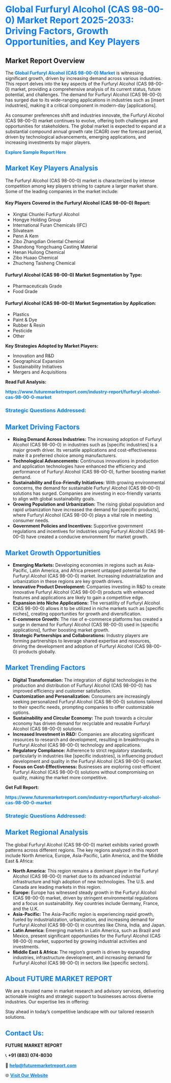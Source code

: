 <h1 style="color: #007BFF;">Global Furfuryl Alcohol (CAS 98-00-0) Market Report 2025-2033: Driving Factors, Growth Opportunities, and Key Players</h1>

<section id="overview">
<h2>Market Report Overview</h2>
<p>The <a href="https://www.futuremarketreport.com/industry-report/furfuryl-alcohol-cas-98-00-0-market" style="color: #007BFF; text-decoration: none;"><strong>Global Furfuryl Alcohol (CAS 98-00-0) Market</strong></a> is witnessing significant growth, driven by increasing demand across various industries. This report delves into the key aspects of the Furfuryl Alcohol (CAS 98-00-0) market, providing a comprehensive analysis of its current status, future potential, and challenges. The demand for Furfuryl Alcohol (CAS 98-00-0) has surged due to its wide-ranging applications in industries such as [insert industries], making it a critical component in modern-day [applications].</p>
<p>As consumer preferences shift and industries innovate, the Furfuryl Alcohol (CAS 98-00-0) market continues to evolve, offering both challenges and opportunities for stakeholders. The global market is expected to expand at a substantial compound annual growth rate (CAGR) over the forecast period, driven by technological advancements, emerging applications, and increasing investments by major players.</p>
</section>

<section id="overview">
<p><a href="https://www.futuremarketreport.com/request-sample/reportId=85297" style="color: #007BFF; text-decoration: none;"><strong>Explore Sample Report Here</strong></a></p>
</section>

<section id="key-players">
<h2 style="color: #007BFF;">Market Key Players Analysis</h2>
<p>The Furfuryl Alcohol (CAS 98-00-0) market is characterized by intense competition among key players striving to capture a larger market share. Some of the leading companies in the market include:</p>
<h4>Key Players Covered in the Furfuryl Alcohol (CAS 98-00-0) Report:</h4>
<ul><li>Xingtai Chunlei Furfuryl Alcohol</li><li>Hongye Holding Group</li><li>International Furan Chemicals (IFC)</li><li>Silvateam</li><li>Penn A Kem</li><li>Zibo Zhangdian Oriental Chemical</li><li>Shandong Yongchuang Casting Material</li><li>Henan Huilong Chemical</li><li>Zibo Huaao Chemical</li><li>Zhucheng Taisheng Chemical</li></ul>
<h4>Furfuryl Alcohol (CAS 98-00-0) Market Segmentation by Type:</h4>
<ul><li>Pharmaceuticals Grade</li><li>Food Grade</li></ul>

<h4>Furfuryl Alcohol (CAS 98-00-0) Market Segmentation by Application:</h4>
<ul><li>Plastics</li><li>Paint &amp; Dye</li><li>Rubber &amp; Resin</li><li>Pesticide</li><li>Other</li></ul>
<p><strong>Key Strategies Adopted by Market Players:</strong></p>
<ul>
<li>Innovation and R&D</li>
<li>Geographical Expansion</li>
<li>Sustainability Initiatives</li>
<li>Mergers and Acquisitions</li>
</ul>
</section>

<section>
<p><strong>Read Full Analysis: </strong></p><a href="https://www.futuremarketreport.com/industry-report/furfuryl-alcohol-cas-98-00-0-market" style="color: #007BFF; text-decoration: none;"><strong>https://www.futuremarketreport.com/industry-report/furfuryl-alcohol-cas-98-00-0-market</strong></a>
<h3 style="color: #007BFF;">Strategic Questions Addressed:</h3>
</section>

<section id="driving-factors">
<h2 style="color: #007BFF;">Market Driving Factors</h2>
<ul>
<li><strong>Rising Demand Across Industries:</strong> The increasing adoption of Furfuryl Alcohol (CAS 98-00-0) in industries such as [specific industries] is a major growth driver. Its versatile applications and cost-effectiveness make it a preferred choice among manufacturers.</li>
<li><strong>Technological Advancements:</strong> Continuous innovations in production and application technologies have enhanced the efficiency and performance of Furfuryl Alcohol (CAS 98-00-0), further boosting market demand.</li>
<li><strong>Sustainability and Eco-Friendly Initiatives:</strong> With growing environmental concerns, the demand for sustainable Furfuryl Alcohol (CAS 98-00-0) solutions has surged. Companies are investing in eco-friendly variants to align with global sustainability goals.</li>
<li><strong>Growing Population and Urbanization:</strong> The rising global population and rapid urbanization have increased the demand for [specific products], where Furfuryl Alcohol (CAS 98-00-0) plays a vital role in meeting consumer needs.</li>
<li><strong>Government Policies and Incentives:</strong> Supportive government regulations and incentives for industries using Furfuryl Alcohol (CAS 98-00-0) have created a conducive environment for market growth.</li>
</ul>
</section>

<section id="growth-opportunities">
<h2 style="color: #007BFF;">Market Growth Opportunities</h2>
<ul>
<li><strong>Emerging Markets:</strong> Developing economies in regions such as Asia-Pacific, Latin America, and Africa present untapped potential for the Furfuryl Alcohol (CAS 98-00-0) market. Increasing industrialization and urbanization in these regions are key growth drivers.</li>
<li><strong>Innovative Product Development:</strong> Companies investing in R&D to create innovative Furfuryl Alcohol (CAS 98-00-0) products with enhanced features and applications are likely to gain a competitive edge.</li>
<li><strong>Expansion into Niche Applications:</strong> The versatility of Furfuryl Alcohol (CAS 98-00-0) allows it to be utilized in niche markets such as [specific niches], creating opportunities for growth and diversification.</li>
<li><strong>E-commerce Growth:</strong> The rise of e-commerce platforms has created a surge in demand for Furfuryl Alcohol (CAS 98-00-0) used in [specific applications], further boosting market growth.</li>
<li><strong>Strategic Partnerships and Collaborations:</strong> Industry players are forming partnerships to leverage shared expertise and resources, driving the development and adoption of Furfuryl Alcohol (CAS 98-00-0) products globally.</li>
</ul>
</section>

<section id="trending-factors">
<h2 style="color: #007BFF;">Market Trending Factors</h2>
<ul>
<li><strong>Digital Transformation:</strong> The integration of digital technologies in the production and distribution of Furfuryl Alcohol (CAS 98-00-0) has improved efficiency and customer satisfaction.</li>
<li><strong>Customization and Personalization:</strong> Consumers are increasingly seeking personalized Furfuryl Alcohol (CAS 98-00-0) solutions tailored to their specific needs, prompting companies to offer customizable options.</li>
<li><strong>Sustainability and Circular Economy:</strong> The push towards a circular economy has driven demand for recyclable and reusable Furfuryl Alcohol (CAS 98-00-0) solutions.</li>
<li><strong>Increased Investment in R&D:</strong> Companies are allocating significant resources to research and development, resulting in breakthroughs in Furfuryl Alcohol (CAS 98-00-0) technology and applications.</li>
<li><strong>Regulatory Compliance:</strong> Adherence to strict regulatory standards, particularly in industries like [specific industries], is influencing product development and quality in the Furfuryl Alcohol (CAS 98-00-0) market.</li>
<li><strong>Focus on Cost-Effectiveness:</strong> Businesses are exploring cost-efficient Furfuryl Alcohol (CAS 98-00-0) solutions without compromising on quality, making the market more competitive.</li>
</ul>
</section>

<section>
<p><strong>Get Full Report: </strong></p><a href="https://www.futuremarketreport.com/industry-report/furfuryl-alcohol-cas-98-00-0-market" style="color: #007BFF; text-decoration: none;"><strong>https://www.futuremarketreport.com/industry-report/furfuryl-alcohol-cas-98-00-0-market</strong></a>
<h3 style="color: #007BFF;">Strategic Questions Addressed:</h3>
</section>


<section id="regional-analysis">
<h2 style="color: #007BFF;">Market Regional Analysis</h2>
<p>The global Furfuryl Alcohol (CAS 98-00-0) market exhibits varied growth patterns across different regions. The key regions analyzed in this report include North America, Europe, Asia-Pacific, Latin America, and the Middle East & Africa:</p>
<ul>
<li><strong>North America:</strong> This region remains a dominant player in the Furfuryl Alcohol (CAS 98-00-0) market due to its advanced industrial infrastructure and high adoption of new technologies. The U.S. and Canada are leading markets in this region.</li>
<li><strong>Europe:</strong> Europe has witnessed steady growth in the Furfuryl Alcohol (CAS 98-00-0) market, driven by stringent environmental regulations and a focus on sustainability. Key countries include Germany, France, and the U.K.</li>
<li><strong>Asia-Pacific:</strong> The Asia-Pacific region is experiencing rapid growth, fueled by industrialization, urbanization, and increasing demand for Furfuryl Alcohol (CAS 98-00-0) in countries like China, India, and Japan.</li>
<li><strong>Latin America:</strong> Emerging markets in Latin America, such as Brazil and Mexico, present significant opportunities for the Furfuryl Alcohol (CAS 98-00-0) market, supported by growing industrial activities and investments.</li>
<li><strong>Middle East & Africa:</strong> The region’s growth is driven by expanding industries, infrastructure development, and increasing demand for Furfuryl Alcohol (CAS 98-00-0) in sectors like [specific sectors].</li>
</ul>
</section>

<footer>
<h2 style="color: #007BFF;">About FUTURE MARKET REPORT</h2>
<p>We are a trusted name in market research and advisory services, delivering actionable insights and strategic support to businesses across diverse industries. Our expertise lies in offering:</p>

<p>Stay ahead in today’s competitive landscape with our tailored research solutions.</p>

<h2 style="color: #007BFF;">Contact Us:</h2>
<p><strong>FUTURE MARKET REPORT</strong></p>
<p>📞 <strong>+91 (883) 074-8030</strong></p>
<p>📧 <strong><a href="mailto:help@futuremarketreport.com" style="color: #007BFF;">help@futuremarketreport.com</a></strong></p>
<p>🌐 <strong><a href="https://www.futuremarketreport.com/" style="color: #007BFF;">Visit Our Website</a></strong></p>
</footer>